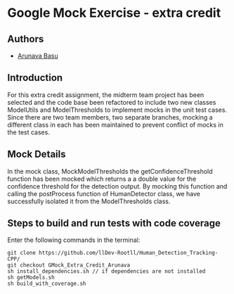 

# Google Mock Exercise - extra credit

## Authors

 - [Arunava Basu](https://www.linkedin.com/in/abasu713/) 
## Introduction
For this extra credit assignment, the midterm team project has been selected and the code base been refactored to include two new classes ModelUtils and ModelThresholds to implement mocks in the unit test cases. 
Since there are two team members, two separate branches, mocking a different class in each has been maintained to prevent conflict of mocks in the test cases.

## Mock Details
In the mock class, MockModelThresholds the getConfidenceThreshold function has been mocked which returns a a double value for the confidence threshold for the detection output. By mocking this function and calling the postProcess function of HumanDetector class, we have successfully isolated it from the ModelThresholds class.
## Steps to build and run tests with code coverage
Enter the following commands in the terminal:

    git clone https://github.com/llDev-Rootll/Human_Detection_Tracking-CPP/
    git checkout GMock_Extra_Credit_Arunava
    sh install_dependencies.sh // if dependencies are not installed
    sh getModels.sh
    sh build_with_coverage.sh 

    
    